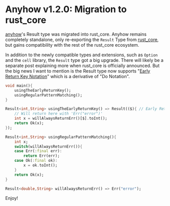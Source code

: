 # Anyhow v1.2.0: Migration to rust_core

[anyhow](https://pub.dev/packages/anyhow)'s Result type was migrated into rust_core. Anyhow remains completely standalone, only re-exporting the `Result` Type from [rust_core](https://pub.dev/packages/rust_core), but gains compatibility with the rest of the rust_core ecosystem.

In addition to the newly compatible types and extensions, such as `Option` and the `cell` library, the `Result` type got a big upgrade. There will likely be a separate post explaining more when rust_core is officially announced. But the big news I want to mention is the Result type now supports "[Early Return Key Notation](https://mcmah309.github.io/rust_core/libs/result/result.html#early-return-key-notation)" which is a derivative of "Do Notation".

```dart
void main(){
    usingTheEarlyReturnKey();
    usingRegularPatternMatching();
}

Result<int,String> usingTheEarlyReturnKey() => Result(($){ // Early Return Key
    // Will return here with 'Err("error")'
    int x = willAlwaysReturnErr()[$].toInt();
    return Ok(x);
});

Result<int,String> usingRegularPatternMatching(){
    int x;
    switch(willAlwaysReturnErr()){
    case Err(:final err):
        return Err(err);
    case Ok(:final ok):
        x = ok.toInt();
    }
    return Ok(x);
}

Result<double,String> willAlwaysReturnErr() => Err("error");
```
Enjoy!